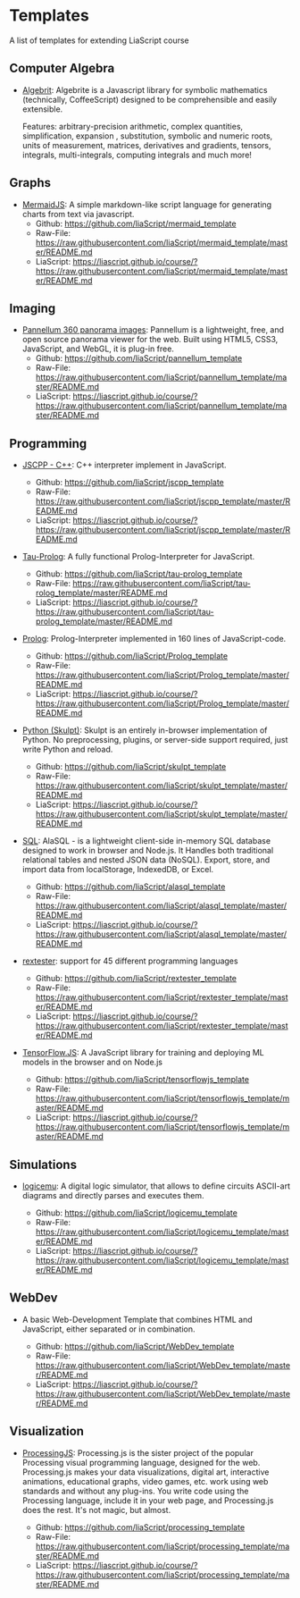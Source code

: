 <!--

author:   Andre Dietrich
email:    andre.dietrich@ovgu.de
version:  1.0.0
language: en
narrator: US English Female

-->

# Templates
A list of templates for extending LiaScript course

## Computer Algebra

* [Algebrit](https://liascript.github.io/course/?https://raw.githubusercontent.com/liaScript/algebrite_template/master/README.md):
  Algebrite is a Javascript library for symbolic mathematics (technically, CoffeeScript) designed to be comprehensible and easily extensible.

  Features: arbitrary-precision arithmetic, complex quantities, simplification,
  expansion , substitution, symbolic and numeric roots, units of measurement,
  matrices, derivatives and gradients, tensors, integrals, multi-integrals,
  computing integrals and much more!

## Graphs

* [MermaidJS](https://mermaidjs.github.io): A simple markdown-like script language for generating charts from text via javascript.
  * Github: https://github.com/liaScript/mermaid_template
  * Raw-File: https://raw.githubusercontent.com/liaScript/mermaid_template/master/README.md
  * LiaScript: https://liascript.github.io/course/?https://raw.githubusercontent.com/liaScript/mermaid_template/master/README.md


## Imaging

* [Pannellum 360 panorama images](https://mermaidjs.github.io): Pannellum is a lightweight, free,
  and open source panorama viewer for the web. Built using HTML5, CSS3,
  JavaScript, and WebGL, it is plug-in free.
  * Github: https://github.com/liaScript/pannellum_template
  * Raw-File: https://raw.githubusercontent.com/liaScript/pannellum_template/master/README.md
  * LiaScript: https://liascript.github.io/course/?https://raw.githubusercontent.com/liaScript/pannellum_template/master/README.md


## Programming

* [JSCPP - C++](https://github.com/felixhao28/JSCPP): C++ interpreter implement in JavaScript.
  * Github: https://github.com/liaScript/jscpp_template
  * Raw-File: https://raw.githubusercontent.com/liaScript/jscpp_template/master/README.md
  * LiaScript: https://liascript.github.io/course/?https://raw.githubusercontent.com/liaScript/jscpp_template/master/README.md


* [Tau-Prolog](http://tau-prolog.org): A fully functional Prolog-Interpreter for
  JavaScript.
  * Github: https://github.com/liaScript/tau-prolog_template
  * Raw-File: https://raw.githubusercontent.com/liaScript/tau-rolog_template/master/README.md
  * LiaScript: https://liascript.github.io/course/?https://raw.githubusercontent.com/liaScript/tau-prolog_template/master/README.md


* [Prolog](https://curiosity-driven.org/prolog-interpreter): Prolog-Interpreter implemented in 160 lines of JavaScript-code.

  * Github: https://github.com/liaScript/Prolog_template
  * Raw-File: https://raw.githubusercontent.com/liaScript/Prolog_template/master/README.md
  * LiaScript: https://liascript.github.io/course/?https://raw.githubusercontent.com/liaScript/Prolog_template/master/README.md


* [Python (Skulpt)](http://www.skulpt.org): Skulpt is an entirely
  in-browser implementation of Python. No preprocessing, plugins, or server-side
  support required, just write Python and reload.

  * Github: https://github.com/liaScript/skulpt_template
  * Raw-File: https://raw.githubusercontent.com/liaScript/skulpt_template/master/README.md
  * LiaScript: https://liascript.github.io/course/?https://raw.githubusercontent.com/liaScript/skulpt_template/master/README.md


* [SQL](http://alasql.org): AlaSQL - is a lightweight client-side in-memory SQL
  database designed to work in browser and Node.js. It Handles both traditional
  relational tables and nested JSON data (NoSQL). Export, store, and import data
  from localStorage, IndexedDB, or Excel.

  * Github: https://github.com/liaScript/alasql_template
  * Raw-File: https://raw.githubusercontent.com/liaScript/alasql_template/master/README.md
  * LiaScript: https://liascript.github.io/course/?https://raw.githubusercontent.com/liaScript/alasql_template/master/README.md


* [rextester](http://rextester.com): support for 45 different programming languages

  * Github: https://github.com/liaScript/rextester_template
  * Raw-File: https://raw.githubusercontent.com/liaScript/rextester_template/master/README.md
  * LiaScript: https://liascript.github.io/course/?https://raw.githubusercontent.com/liaScript/rextester_template/master/README.md


* [TensorFlow.JS](https://js.tensorflow.org): A JavaScript library for training
  and deploying ML models in the browser and on Node.js

  * Github: https://github.com/liaScript/tensorflowjs_template
  * Raw-File: https://raw.githubusercontent.com/liaScript/tensorflowjs_template/master/README.md
  * LiaScript: https://liascript.github.io/course/?https://raw.githubusercontent.com/liaScript/tensorflowjs_template/master/README.md

## Simulations

* [logicemu](https://lodev.org/logicemu/): A digital logic simulator, that
  allows to define circuits ASCII-art diagrams and directly parses and executes
  them.

  * Github: https://github.com/liaScript/logicemu_template
  * Raw-File: https://raw.githubusercontent.com/liaScript/logicemu_template/master/README.md
  * LiaScript: https://liascript.github.io/course/?https://raw.githubusercontent.com/liaScript/logicemu_template/master/README.md

## WebDev

* A basic Web-Development Template that combines HTML and JavaScript, either
  separated or in combination.

  * Github: https://github.com/liaScript/WebDev_template
  * Raw-File: https://raw.githubusercontent.com/liaScript/WebDev_template/master/README.md
  * LiaScript: https://liascript.github.io/course/?https://raw.githubusercontent.com/liaScript/WebDev_template/master/README.md

## Visualization

* [ProcessingJS](http://processingjs.org/): Processing.js is the sister project
  of the popular Processing visual programming language, designed for the web.
  Processing.js makes your data visualizations, digital art, interactive
  animations, educational graphs, video games, etc. work using web standards and
  without any plug-ins. You write code using the Processing language, include it
  in your web page, and Processing.js does the rest. It's not magic, but almost.

  * Github: https://github.com/liaScript/processing_template
  * Raw-File: https://raw.githubusercontent.com/liaScript/processing_template/master/README.md
  * LiaScript: https://liascript.github.io/course/?https://raw.githubusercontent.com/liaScript/processing_template/master/README.md
